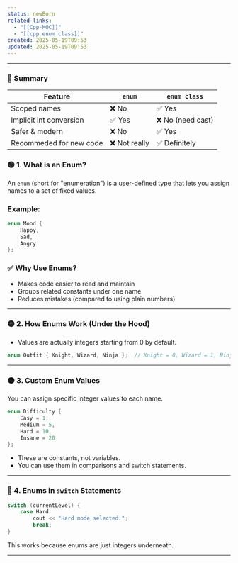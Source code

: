 ```yaml
---
status: newBorn
related-links:
  - "[[Cpp-MOC]]"
  - "[[cpp enum class]]"
created: 2025-05-19T09:53
updated: 2025-05-19T09:53
---
```

---

### 🧠 Summary
| Feature                 | `enum`       | `enum class`     |
| ----------------------- | ------------ | ---------------- |
| Scoped names            | ❌ No         | ✅ Yes            |
| Implicit int conversion | ✅ Yes        | ❌ No (need cast) |
| Safer & modern          | ❌ No         | ✅ Yes            |
| Recommeded for new code | ❌ Not really | ✅ Definitely     |


### 🟢 1. What is an Enum?
An `enum` (short for "enumeration") is a user-defined type that lets you assign names to a set of fixed values.

### Example:
```cpp
enum Mood {
    Happy,
    Sad,
    Angry
};
```

### ✅ Why Use Enums?
- Makes code easier to read and maintain
- Groups related constants under one name
- Reduces mistakes (compared to using plain numbers)

---

### 🟡 2. How Enums Work (Under the Hood)
- Values are actually integers starting from 0 by default.
```cpp
enum Outfit { Knight, Wizard, Ninja };  // Knight = 0, Wizard = 1, Ninja = 2
```

---

### 🟠 3. Custom Enum Values
You can assign specific integer values to each name.
```cpp
enum Difficulty {
    Easy = 1,
    Medium = 5,
    Hard = 10,
    Insane = 20
};
```

- These are constants, not variables.
- You can use them in comparisons and switch statements.

---

### 🔁 4. Enums in `switch` Statements
```cpp
switch (currentLevel) {
    case Hard:
        cout << "Hard mode selected.";
        break;
}
```
This works because enums are just integers underneath.

---


